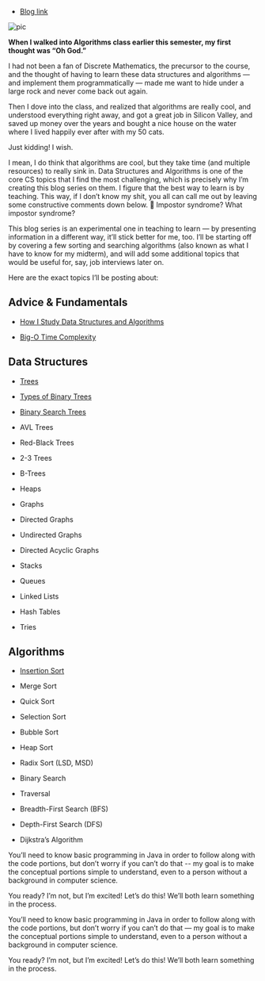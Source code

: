 - [Blog link](http://asianbarbie.com/data-structures-algorithms/)

![pic](http://asianbarbie.com/wp-content/uploads/2017/10/datastructures_and_algorithms.jpg)

**When I walked into Algorithms class earlier this semester, my first thought was “Oh God.”**

I had not been a fan of Discrete Mathematics, the precursor to the course, and the thought of having to learn these data structures and algorithms — and implement them programmatically — made me want to hide under a large rock and never come back out again.

Then I dove into the class, and realized that algorithms are really cool, and understood everything right away, and got a great job in Silicon Valley, and saved up money over the years and bought a nice house on the water where I lived happily ever after with my 50 cats.


Just kidding! I wish.

I mean, I do think that algorithms are cool, but they take time (and multiple resources) to really sink in. Data Structures and Algorithms is one of the core CS topics that I find the most challenging, which is precisely why I’m creating this blog series on them. I figure that the best way to learn is by teaching. This way, if I don’t know my shit, you all can call me out by leaving some constructive comments down below. 🙂 Impostor syndrome? What impostor syndrome?

This blog series is an experimental one in teaching to learn — by presenting information in a different way, it’ll stick better for me, too. I’ll be starting off by covering a few sorting and searching algorithms (also known as what I have to know for my midterm), and will add some additional topics that would be useful for, say, job interviews later on.

Here are the exact topics I’ll be posting about:

## Advice & Fundamentals

- [How I Study Data Structures and Algorithms](http://asianbarbie.com/study-data-structures-algorithms/)

- [Big-O Time Complexity](http://asianbarbie.com/big-o-time-complexity/)

## Data Structures

- [Trees](http://asianbarbie.com/trees/)

- [Types of Binary Trees](http://asianbarbie.com/types-of-binary-trees/)

- [Binary Search Trees](http://asianbarbie.com/binary-search-trees/)

- AVL Trees

- Red-Black Trees

- 2-3 Trees

- B-Trees

- Heaps

- Graphs

- Directed Graphs

- Undirected Graphs

- Directed Acyclic Graphs

- Stacks

- Queues

- Linked Lists

- Hash Tables

- Tries

## Algorithms

- [Insertion Sort](http://asianbarbie.com/insertion-sort/)

- Merge Sort

- Quick Sort

- Selection Sort

- Bubble Sort

- Heap Sort

- Radix Sort (LSD, MSD)

- Binary Search

- Traversal

- Breadth-First Search (BFS)

- Depth-First Search (DFS)

- Dijkstra’s Algorithm

You’ll need to know basic programming in Java in order to follow along with the code portions, but don’t worry if you can’t do that -- my goal is to make the conceptual portions simple to understand, even to a person without a background in computer science.

You ready? I’m not, but I’m excited! Let’s do this! We’ll both learn something in the process.

You’ll need to know basic programming in Java in order to follow along with the code portions, but don’t worry if you can’t do that — my goal is to make the conceptual portions simple to understand, even to a person without a background in computer science.

You ready? I’m not, but I’m excited! Let’s do this! We’ll both learn something in the process.
